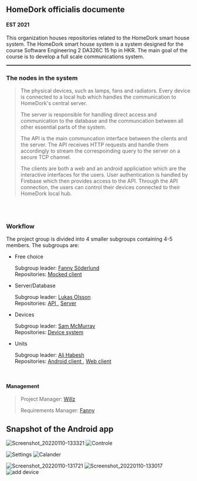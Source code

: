 ## HomeDork officialis documente
#### EST 2021


This organization houses repositories related to the HomeDork smart house system. The HomeDork smart house system is a system designed for the course Software Engineering 2 DA326C 15 hp in HKR. The main goal of the course is to develop a full scale communications system. 
<hr style="border:0.5px solid gray"> </hr>

### The nodes in the system
>The physical devices, such as lamps, fans and radiators. Every device is connected to a local hub which handles the communication to HomeDork's central server.
>
>The server is responsible for handling direct access and communication to the database and the communcation between all other essential parts of the system. 
>
>The API is the main communcation interface between the clients and the server. The API receives HTTP requests and handle them accordingly to stream the correspoinding query to the server on a secure TCP channel. 
>
>The clients are both a web and an android appliciation which are the interactive interfaces for the users. User authentication is handled by Firebase which then provides access to the API. Through the API connection, the users can control their devices connected to their HomeDork local hub. 
<br>
<br>

### Workflow
The project group is divided into 4 smaller subgroups containing 4-5 members. The subgroups are: 
<ul>
  <li> Free choice <p> Subgroup leader: <a href="https://github.com/fannysoderlund"> Fanny Söderlund </a> <br>
                        Repositories: <a href="https://github.com/homedork-se2/Mocked-client"> Mocked client </a> </p> </li>
  <li> Server/Database <p> Subgroup leader: <a href="https://github.com/OlssonLukas"> Lukas Olsson </a> <br>
                        Repositories: <a href="https://github.com/homedork-se2/hd-API"> API </a>, <a href="https://github.com/homedork-se2/hd-server"> Server </a> </p> </li>
  <li> Devices <p> Subgroup leader: <a href="https://github.com/sam-mcmurray"> Sam McMurray </a> <br>
                        Repositories: <a href="https://github.com/homedork-se2/HomeDork-DeviceSystem"> Device system </a> </p> </li>
  <li> Units <p> Subgroup leader: <a href="https://github.com/AliHabesh"> Ali Habesh </a> <br>
                        Repositories: <a href="https://github.com/homedork-se2/Homedork-android"> Android client </a>,  <a href="https://github.com/homedork-se2/HomeDork-WebApp"> Web client </a> </p> </li> </ul>
 
 <br>
                        
#### Management
>Project Manager: [Willz](https://github.com/Willz01)
>
>Requirements Manager: [Fanny](https://github.com/fannysoderlund)

## Snapshot of the Android app

![Screenshot_20220110-133321](https://user-images.githubusercontent.com/57943681/188948902-3e6473c2-7090-42d3-89d6-3ed667e256d0.jpg)  ![Controle](https://user-images.githubusercontent.com/57943681/188948914-90f175b1-99a4-4677-8784-87863eca945d.jpg)  


 ![Settings](https://user-images.githubusercontent.com/57943681/188948926-b9801955-9d80-411a-be2f-964d978928b8.jpg)   ![Calander](https://user-images.githubusercontent.com/57943681/188948932-369d5cb7-6a1e-4b66-bbcb-99aa3c8c47e9.jpg)


![Screenshot_20220110-131721](https://user-images.githubusercontent.com/57943681/188948959-7699b896-d265-4196-bf61-60eb4f3ce9e8.jpg)    ![Screenshot_20220110-133017](https://user-images.githubusercontent.com/57943681/188949048-0fb99e4f-db0b-4a0f-99a4-0e8b03b116d7.jpg)   ![add device](https://user-images.githubusercontent.com/57943681/188949335-c673287d-329b-4781-a7bb-e5b96066dc80.jpg)










